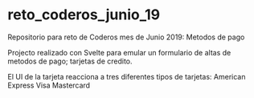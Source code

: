 # reto_coderos_junio_19
Repositorio para reto de Coderos mes de Junio 2019: Metodos de pago

Projecto realizado con Svelte para emular un formulario de altas de metodos de pago; tarjetas de credito.

El UI de la tarjeta reacciona a tres diferentes tipos de tarjetas:
American Express
Visa
Mastercard
